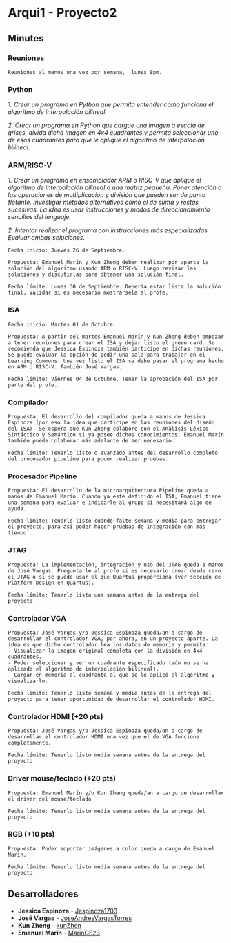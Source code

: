 # Arqui1 - Proyecto2
## Minutes

### Reuniones
    Reuniones al menos una vez por semana,  lunes 8pm.


### Python
*1. Crear un programa en Python que permita entender cómo funciona el algoritmo de interpolación bilineal.*

*2. Crear un programa en Python que cargue una imagen a escala de grises, divida dicha imagen en 4x4 cuadrantes y permita seleccionar uno de esos cuadrantes para que le aplique el algoritmo de interpolación bilineal.*


### ARM/RISC-V
*1. Crear un programa en ensamblador ARM o RISC-V que aplique el algoritmo de interpolación bilineal a una matriz pequeña. Poner atención a las operaciones de multiplicación y división que pueden ser de punto flotante. Investigar métodos alternativos como el de suma y restas sucesivas. La idea es usar instrucciones y modos de direccionamiento sencillos del lenguaje.*

*2. Intentar realizar el programa con instrucciones más especializadas. Evaluar ambas soluciones.*

    Fecha inicio: Jueves 26 de Septiembre.

    Propuesta: Emanuel Marín y Kun Zheng deben realizar por aparte la solución del algoritmo usando ARM o RISC-V. Luego revisar las soluciones y discutirlas para obtener una solución final.

    Fecha límite: Lunes 30 de Septiembre. Debería estar lista la solución final. Validar si es necesario mostrársela al profe.


### ISA

    Fecha inicio: Martes 01 de Octubre.

    Propuesta: A partir del martes Emanuel Marín y Kun Zheng deben empezar a tener reuniones para crear el ISA y dejar listo el green card. Se recomienda que Jessica Espinoza también participe en dichas reuniones. Se puede evaluar la opción de pedir una sala para trabajar en el Learning Commons. Una vez listo el ISA se debe pasar el programa hecho en ARM o RISC-V. También José Vargas.

    Fecha límite: Viernes 04 de Octubre. Tener la aprobación del ISA por parte del profe.
    

### Compilador

    Propuesta: El desarrollo del compilador queda a manos de Jessica Espinoza (por eso la idea que participe en las reuniones del diseño del ISA). Se espera que Kun Zheng colabore con el Análisis Léxico, Sintáctico y Semántico si ya posee dichos conocimientos. Emanuel Marín también puede colaborar más adelante de ser necesario.

    Fecha límite: Tenerlo listo o avanzado antes del desarrollo completo del procesador pipeline para poder realizar pruebas.


### Procesador Pipeline

    Propuesta: El desarrollo de la microarquitectura Pipeline queda a manos de Emanuel Marín. Cuando ya esté definido el ISA, Emanuel tiene una semana para evaluar e indicarle al grupo si necesitará algo de ayuda.

    Fecha límite: Tenerlo listo cuando falte semana y media para entregar el proyecto, para así poder hacer pruebas de integración con más tiempo.


### JTAG

    Propuesta: La implementación, integración y uso del JTAG queda a manos de José Vargas. Preguntarle al profe si es necesario crear desde cero el JTAG o si se puede usar el que Quartus proporciona (ver sección de Platform Design en Quartus). 

    Fecha límite: Tenerlo listo una semana antes de la entrega del proyecto.


### Controlador VGA

    Propuesta: José Vargas y/o Jessica Espinoza queda/an a cargo de desarrollar el controlador VGA, por ahora, en un proyecto aparte. La idea es que dicho controlador lea los datos de memoria y permita:
    - Visualizar la imagen original completa con la división en 4x4 cuadrantes.
    - Poder seleccionar y ver un cuadrante especificado (aún no se ha aplicado el algoritmo de interpolación bilineal).
    - Cargar en memoria el cuadrante al que se le aplicó el algoritmo y visualizarlo.

    Fecha límite: Tenerlo listo semana y media antes de la entrega del proyecto para tener oportunidad de desarrollar el controlador HDMI.


### Controlador HDMI (+20 pts)

    Propuesta: José Vargas y/o Jessica Espinoza queda/an a cargo de desarrollar el controlador HDMI una vez que el de VGA funcione completamente.

    Fecha límite: Tenerlo listo media semana antes de la entrega del proyecto.


### Driver mouse/teclado (+20 pts)

    Propuesta: Emanuel Marín y/o Kun Zheng queda/an a cargo de desarrollar el driver del mouse/teclado

    Fecha límite: Tenerlo listo media semana antes de la entrega del proyecto.


### RGB (+10 pts)

    Propuesta: Poder soportar imágenes a color queda a cargo de Emanuel Marín.

    Fecha límite: Tenerlo listo media semana antes de la entrega del proyecto.

## Desarrolladores
* **Jessica Espinoza** - [Jespinoza1703](https://github.com/Jespinoza1703)
* **José Vargas** - [JoseAndresVargasTorres](https://github.com/JoseAndresVargasTorres)
* **Kun Zheng** - [kunZhen](https://github.com/kunZhen)
* **Emanuel Marín** - [MarinGE23](https://github.com/MarinGE23)
